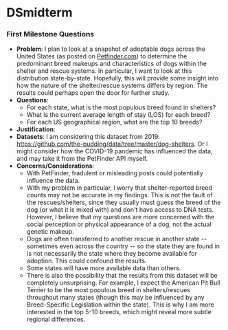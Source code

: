 # DSmidterm

### First Milestone Questions
* **Problem**: I plan to look at a snapshot of adoptable dogs across the United States (as posted on [Petfinder.com](https://www.petfinder.com)) to determine the predominant breed makeups and characteristics of dogs within the shelter and rescue systems. In particular, I want to look at this distribution state-by-state. Hopefully, this will provide some insight into how the nature of the shelter/rescue systems differs by region. The results could perhaps open the door for further study.
* **Questions**:
    - For each state, what is the most populous breed found in shelters?
    - What is the current average length of stay (LOS) for each breed?
    - For each US geographical region, what are the top 10 breeds?
* **Justification**:
* **Datasets**: I am considering this dataset from 2019: https://github.com/the-pudding/data/tree/master/dog-shelters. Or I might consider how the COVID-19 pandemic has influenced the data, and may take it from the PetFinder API myself.
* **Concerns/Considerations**:
    - With PetFinder, fradulent or misleading posts could potentially influence the data. 
    - With my problem in particular, I worry that shelter-reported breed counts may not be accurate in my findings. This is not the fault of the rescues/shelters, since they usually must guess the breed of the dog (or what it is mixed with) and don't have access to DNA tests. However, I believe that my questions are more concerned with the social perception or physical appearance of a dog, not the actual genetic makeup.
    - Dogs are often transferred to another rescue in another state -- sometimes even across the country -- so the state they are found in is not necessarily the state where they become available for adoption. This could confound the results.
    - Some states will have more available data than others.
    - There is also the possibility that the results from this dataset will be completely unsurprising. For example, I expect the American Pit Bull Terrier to be the most populous breed in shelters/rescues throughout many states (though this may be influenced by any Breed-Specific Legislation within the state). This is why I am more interested in the top 5-10 breeds, which might reveal more subtle regional differences.
